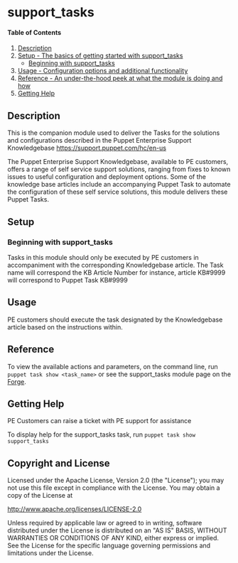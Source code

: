 
# support_tasks

#### Table of Contents

1. [Description](#description)
2. [Setup - The basics of getting started with support_tasks](#setup)
    * [Beginning with support_tasks](#beginning-with-support_tasks)
3. [Usage - Configuration options and additional functionality](#usage)
4. [Reference - An under-the-hood peek at what the module is doing and how](#reference)
5. [Getting Help](#getting-help)

## Description

This is the companion module used to deliver the Tasks for the solutions and configurations described in the Puppet Enterprise Support Knowledgebase https://support.puppet.com/hc/en-us

The Puppet Enterprise Support Knowledgebase, available to PE customers, offers a range of self service support solutions, ranging from fixes to known issues to  useful configuration and deployment options. Some of the knowledge base articles include an accompanying Puppet Task to automate the configuration of these self service solutions, this module delivers these Puppet Tasks.


## Setup



### Beginning with support_tasks


Tasks in this module should only be executed by PE customers in accompaniment with the corresponding Knowledgebase article. The Task name will correspond the KB Article Number for instance, article KB#9999 will correspond to Puppet Task KB#9999

## Usage

PE customers should execute the task designated by the Knowledgebase article based on the instructions within.



## Reference

To view the available actions and parameters, on the command line, run `puppet task show <task_name>` or see the support_tasks module page on the [Forge](https://forge.puppet.com/puppetlabs/support_tasks/tasks).


## Getting Help

PE Customers can raise a ticket with PE support for assistance

To display help for the support_tasks task, run `puppet task show support_tasks`

## Copyright and License

Licensed under the Apache License, Version 2.0 (the "License"); you may not use this file except in compliance with the License. You may obtain a copy of the License at

http://www.apache.org/licenses/LICENSE-2.0

Unless required by applicable law or agreed to in writing, software distributed under the License is distributed on an "AS IS" BASIS, WITHOUT WARRANTIES OR CONDITIONS OF ANY KIND, either express or implied. See the License for the specific language governing permissions and limitations under the License.




